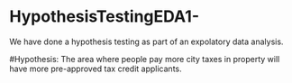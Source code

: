 # HypothesisTestingEDA1-

We have done a hypothesis testing as part of an expolatory data analysis.

#Hypothesis: The area where people pay more city taxes in property will have more pre-approved tax credit applicants.
